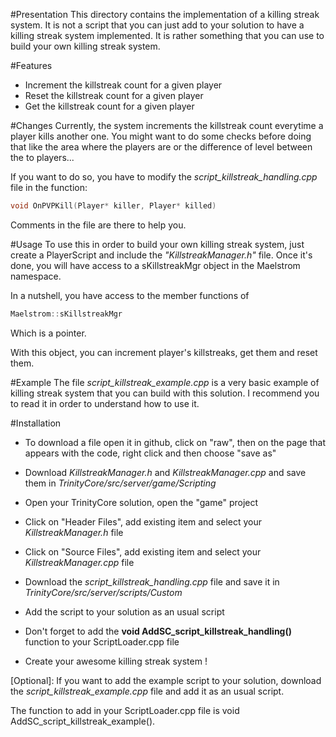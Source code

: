 #Presentation
This directory contains the implementation of a killing streak system. It is not a script that you can just add to your solution to have a killing streak system implemented. It is rather something that you can use to build your own killing streak system.

#Features
* Increment the killstreak count for a given player
* Reset the killstreak count for a given player
* Get the killstreak count for a given player

#Changes
Currently, the system increments the killstreak count everytime a player kills another one. You might want to do some checks before doing that like the area where the players are or the difference of level between the to players...

If you want to do so, you have to modify the *script_killstreak_handling.cpp* file in the function:
```c++
void OnPVPKill(Player* killer, Player* killed)
```

Comments in the file are there to help you.

#Usage
To use this in order to build your own killing streak system, just create a PlayerScript and include the *"KillstreakManager.h"* file. Once it's done, you will have access to a sKillstreakMgr object in the Maelstrom namespace.

In a nutshell, you have access to the member functions of
```c++
Maelstrom::sKillstreakMgr
```
Which is a pointer.

With this object, you can increment player's killstreaks, get them and reset them.

#Example
The file *script_killstreak_example.cpp* is a very basic example of killing streak system that you can build with this solution. I recommend you to read it in order to understand how to use it.

#Installation
* To download a file open it in github, click on "raw", then on the page that appears with the code, right click and then choose "save as"
* Download *KillstreakManager.h* and *KillstreakManager.cpp* and save them in _TrinityCore/src/server/game/Scripting_
* Open your TrinityCore solution, open the "game" project
* Click on "Header Files", add existing item and select your *KillstreakManager.h* file
* Click on "Source Files", add existing item and select your *KillstreakManager.cpp* file
* Download the *script_killstreak_handling.cpp* file and save it in _TrinityCore/src/server/scripts/Custom_
* Add the script to your solution as an usual script
* Don't forget to add the **void AddSC_script_killstreak_handling()** function to your ScriptLoader.cpp file

* Create your awesome killing streak system !

[Optional]: If you want to add the example script to your solution, download the *script_killstreak_example.cpp* file and add it as an usual script.

The function to add in your ScriptLoader.cpp file is void AddSC_script_killstreak_example().
